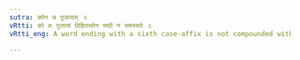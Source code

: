 ```yaml
---
sutra: क्तेन च पूजायाम् ॥
vRtti: को वः पूजायां विहितस्तेन पष्ठी न समस्यते ॥
vRtti_eng: A word ending with a sixth case-affix is not compounded with a word ending with the affix '_kta_,' when the force of '_kta_' is to denote 'respect' &c.

---
```

